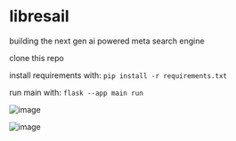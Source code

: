 # libresail
building the next gen ai powered meta search engine

clone this repo

install requirements with: `pip install -r requirements.txt`

run main with: `flask --app main run`




![image](https://github.com/user-attachments/assets/daba048b-d7d4-4e0e-ae46-96dc11a26424)


![image](https://github.com/user-attachments/assets/81b2cada-8694-44ca-86ac-4947b21a0f56)
